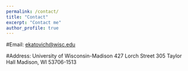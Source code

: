 ```yaml
---
permalink: /contact/
title: "Contact"
excerpt: "Contact me"
author_profile: true
---
```


#Email: ekatovich@wisc.edu

#Address: University of Wisconsin-Madison
427 Lorch Street
305 Taylor Hall
Madison, WI 53706-1513

